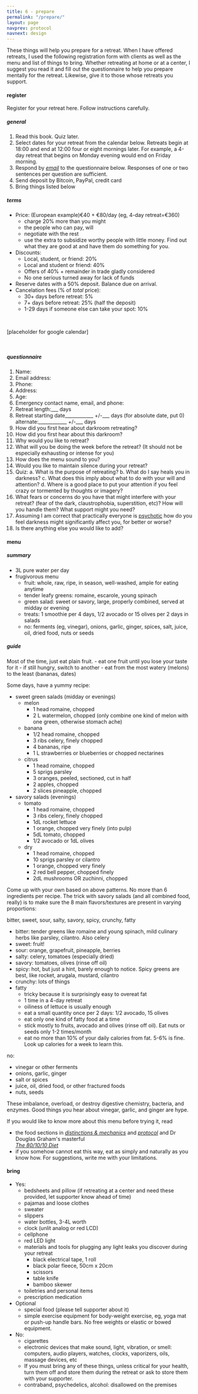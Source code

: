 ```yaml
---
title: 6 - prepare
permalink: "/prepare/"
layout: page
navprev: protocol
navnext: design
---
```


These things will help you prepare for a retreat. When I have offered retreats, I used the following registration form with clients as well as the menu and list of things to bring. Whether retreating at home or at a center, I suggest you read it and fill out the questionnaire to help you prepare mentally for the retreat. Likewise, give it to those whose retreats you support.

#### register

Register for your retreat here. Follow instructions carefully.

##### general

1. Read this book. Quiz later.
2. Select dates for your retreat from the calendar below. Retreats begin at 18:00 and end at 12:00 four or eight mornings later. For example, a 4-day retreat that begins on Monday evening would end on Friday morning.
3. Respond by [*email*](/bio) to the questionnaire below. Responses of one or two sentences per question are sufficient. 
4. Send deposit by Bitcoin, PayPal, credit card
5. Bring things listed below

##### terms

- Price: (European example)&euro;40 + &euro;80/day (eg, 4-day retreat=&euro;360)
	- charge 20% more than you might
	- the people who can pay, will
	- negotiate with the rest
	- use the extra to subsidize worthy people with little money. Find out what they are good at and have them do something for you.
- Discounts: 
    - Local, student, or friend: 20% 
    - Local and student or friend: 40%
    - Offers of 40% + remainder in trade gladly considered
    - No one serious turned away for lack of funds
- Reserve dates with a 50% deposit. Balance due on arrival.
- Cancelation fees (% of _total_ price): 
    - 30+ days before retreat: 5%
    - 7+ days before retreat: 25% (half the deposit)
    - 1-29 days if someone else can take your spot: 10% 

&nbsp;

\[placeholder for google calendar\]

&nbsp;

##### questionnaire

1. Name:
2. Email address:
3. Phone:
4. Address:
5. Age:
6. Emergency contact name, email, and phone:
7. Retreat length:\_\_\_ days
8. Retreat starting date\_\_\_\_\_\_\_\_\_\_\_\_ +/-\_\_\_ days (for absolute date, put 0)  
alternate:\_\_\_\_\_\_\_\_\_\_\_\_ +/-\_\_\_ days
9. How did you first hear about darkroom retreating?
10. How did you first hear about this darkroom?
11. Why would you like to retreat?
12. What will you be doing the week before the retreat? (It should not be especially exhausting or intense for you)
13. How does the menu sound to you?
14. Would you like to maintain silence during your retreat?
15. Quiz:
	a. What is the purpose of retreating?
	b. What do I say heals you in darkness?
 	c. What does this imply about what to do with your will and attention?
	d. Where is a good place to put your attention if you feel crazy or tormented by thoughts or imagery?
16. What fears or concerns do you have that might interfere with your retreat? (fear of the dark, claustrophobia, superstition, etc)? How will you handle them? What support might you need?
17. Assuming I am correct that practically everyone is [psychotic](/darkness-conjecture/psychosis) how do you feel darkness might significantly affect you, for better or worse?
18. Is there anything else you would like to add?

#### menu

##### summary

- 3L pure water per day
- frugivorous menu
    - fruit: whole, raw, ripe, in season, well-washed, ample for eating anytime
    - tender leafy greens: romaine, escarole, young spinach
	- green salad: sweet or savory, large, properly combined, served at midday or evening
	- treats: 1 smoothie per 4 days, 1/2 avocado or 15 olives per 2 days in salads
    - no: ferments (eg, vinegar), onions, garlic, ginger, spices, salt, juice, oil, dried food, nuts or seeds

##### guide 

Most of the time, just eat plain fruit. 
	- eat one fruit until you lose your taste for it
	- if still hungry, switch to another
	- eat from the most watery (melons) to the least (bananas, dates)

Some days, have a yummy recipe:

- sweet green salads (midday or evenings)
	- melon
		- 1 head romaine, chopped
		- 2 L watermelon, chopped (only combine one kind of melon with one green, otherwise stomach ache)
	- banana
		- 1/2 head romaine, chopped
		- 3 ribs celery, finely chopped
		- 4 bananas, ripe
		- 1 L strawberries or blueberries or chopped nectarines
	- citrus
		- 1 head romaine, chopped
		- 5 sprigs parsley
		- 3 oranges, peeled, sectioned, cut in half
		- 2 apples, chopped
		- 2 slices pineapple, chopped
- savory salads (evenings)
	- tomato
		- 1 head romaine, chopped
		- 3 ribs celery, finely chopped
		- 1dL rocket lettuce
		- 1 orange, chopped very finely (into pulp)
		- 5dL tomato, chopped
		- 1/2 avocado or 1dL olives
	- dry
		- 1 head romaine, chopped
		- 10 sprigs parsley or cilantro
		- 1 orange, chopped very finely 
		- 2 red bell pepper, chopped finely
		- 2dL mushrooms OR zuchinni, chopped

Come up with your own based on above patterns. No more than 6 ingredients per recipe. The trick with savory salads (and all combined food, really) is to make sure the 8 main flavors/textures are present in varying proportions:

bitter, sweet, sour, salty, savory, spicy, crunchy, fatty

- bitter: tender greens like romaine and young spinach, mild culinary herbs like parsley, cilantro. Also celery
- sweet: fruit!
- sour: orange, grapefruit, pineapple, berries
- salty: celery, tomatoes (especially dried)
- savory: tomatoes, olives (rinse off oil)
- spicy: hot, but just a hint, barely enough to notice. Spicy greens are best, like rocket, arugala, mustard, cilantro
- crunchy: lots of things
- fatty
	- tricky because it is surprisingly easy to overeat fat
	- 1 time in a 4-day retreat
	- oiliness of lettuce is usually enough
	- eat a small quantity once per 2 days: 1/2 avocado, 15 olives
	- eat only one kind of fatty food at a time
	- stick mostly to fruits, avocado and olives (rinse off oil). Eat nuts or seeds only 1-2 times/month
	- eat no more than 10% of your daily calories from fat. 5-6% is fine. Look up calories for a week to learn this.

no: 
- vinegar or other ferments
- onions, garlic, ginger
- salt or spices 
- juice, oil, dried food, or other fractured foods
- nuts, seeds

These imbalance, overload, or destroy digestive chemistry, bacteria, and enzymes. Good things you hear about vinegar, garlic, and ginger are hype.

If you would like to know more about this menu before trying it, read

- the food sections in [*distinctions & mechanics*](/distinctions-mechanics#food) and [*protocol*](/protocol#food) and Dr Douglas Graham's masterful  
[*The 80/10/10 Diet*](http://foodnsport.com)
- if you somehow cannot eat this way, eat as simply and naturally as you know how. For suggestions, write me with your limitations.

#### bring

- Yes:
    - bedsheets and pillow (if retreating at a center and need these provided, let supporter know ahead of time)
    - pajamas and loose clothes
    - sweater
    - slippers
    - water bottles, 3-4L worth
    - clock (unlit analog or red LCD)
    - cellphone
    - red LED light
    - materials and tools for plugging any light leaks you discover during your retreat
        - black electrical tape, 1 roll
        - black polar fleece, 50cm x 20cm
        - scissors
        - table knife 
        - bamboo skewer
    - toiletries and personal items
    - prescription medication
- Optional
    - special food (please tell supporter about it)
    - simple exercise equipment for body-weight exercise, eg, yoga mat or push-up handle bars. No free weights or elastic or bowed equipment.
- No: 
    - cigarettes
    - electronic devices that make sound, light, vibration, or smell: computers, audio players, watches, clocks, vaporizers, oils, massage devices, etc
    - If you must bring any of these things, unless critical for your health, turn them off and store them during the retreat or ask to store them with your supporter.
    - contraband, psychedelics, alcohol: disallowed on the premises

